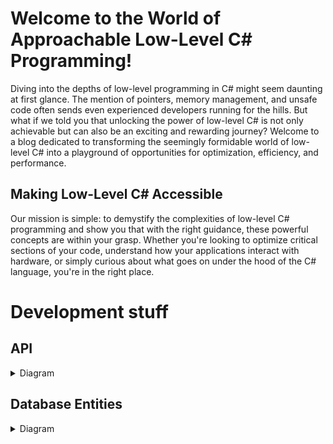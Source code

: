 # Welcome to the World of Approachable Low-Level C# Programming!

Diving into the depths of low-level programming in C# might seem daunting at first glance. The mention of pointers, memory management, and unsafe code often sends even experienced developers running for the hills. But what if we told you that unlocking the power of low-level C# is not only achievable but can also be an exciting and rewarding journey? Welcome to a blog dedicated to transforming the seemingly formidable world of low-level C# into a playground of opportunities for optimization, efficiency, and performance.

## Making Low-Level C# Accessible

Our mission is simple: to demystify the complexities of low-level C# programming and show you that with the right guidance, these powerful concepts are within your grasp. Whether you're looking to optimize critical sections of your code, understand how your applications interact with hardware, or simply curious about what goes on under the hood of the C# language, you're in the right place.

# Development stuff

## API

<details>
    <summary>Diagram</summary>

```mermaid
sequenceDiagram
    box Actor
    participant User
    end
    box Core
    participant Core
    end
    box Buisness
    participant Buisness
    end
    box Infra
    participant Infra
    end
    box Database
    participant Database
    end
    User-)Core: Gimme post
    Core-)Buisness: Function(request)
    Buisness-)Infra: Function(request)
    Infra-)Database: Function(requestDB)
    Database-)Infra: Task(responseDB)
    Infra-)Buisness: Task(response)
    Buisness-)Core: Task(response)
    Core-)User: Here be dragons
```

</details>

## Database Entities

<details>
    <summary>Diagram</summary>

```mermaid
classDiagram
    class Account{
        +Int Id
        +Int RoleCategorizedItemId
        +String Name
    }
    class CategorizedItem{
        +Int Id
        +String Name
        idkIfThatsGonnaBeAnEntityYet()
    }
    class Post{
        +Int Id
        +Int PostCategorizedItemId
        +String Title
        +String Description
        +String Text
        +String Code
        +String Tags
        +Date UpdateDate
        +Account UpdateBy
        +Bool IsActive
    }

    Account o-- Post
```

</details>
